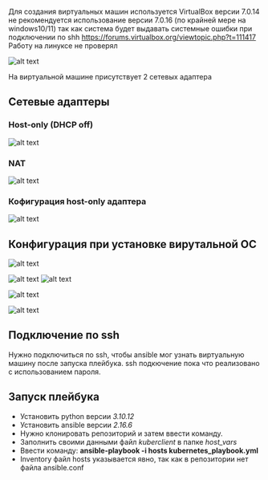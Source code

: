
Для создания виртуальных машин используется VirtualBox версии 7.0.14 не рекомендуется использование версии 7.0.16 (по крайней мере на windows10/11) так как система будет выдавать системные ошибки при подключении по shh 
https://forums.virtualbox.org/viewtopic.php?t=111417
Работу на линуксе не проверял

![alt text](https://raw.githubusercontent.com/SosisterRapStar/Kubernetes-cluster-using-ansible/af434ef140149830100becaceaa17a1a45dc9949/Pasted%20image%2020240507163031.png)

На виртуальной машине присутствует 2 сетевых адаптера

## Сетевые адаптеры
### Host-only (DHCP off)

![alt text](https://raw.githubusercontent.com/SosisterRapStar/Kubernetes-cluster-using-ansible/af434ef140149830100becaceaa17a1a45dc9949/Pasted%20image%2020240507162756.png)
### NAT

![alt text](https://raw.githubusercontent.com/SosisterRapStar/Kubernetes-cluster-using-ansible/af434ef140149830100becaceaa17a1a45dc9949/Pasted%20image%2020240507162802.png)
### Кофигурация host-only адаптера
![alt text](https://raw.githubusercontent.com/SosisterRapStar/Kubernetes-cluster-using-ansible/af434ef140149830100becaceaa17a1a45dc9949/Pasted%20image%2020240507162855.png)
## Конфигурация при установке вирутальной ОС
![alt text](https://raw.githubusercontent.com/SosisterRapStar/Kubernetes-cluster-using-ansible/af434ef140149830100becaceaa17a1a45dc9949/Pasted%20image%2020240507163651.png)


![alt text](https://raw.githubusercontent.com/SosisterRapStar/Kubernetes-cluster-using-ansible/af434ef140149830100becaceaa17a1a45dc9949/Pasted%20image%2020240507163710.png)
![alt text](https://raw.githubusercontent.com/SosisterRapStar/Kubernetes-cluster-using-ansible/af434ef140149830100becaceaa17a1a45dc9949/Pasted%20image%2020240507163832.png)

![alt text](https://raw.githubusercontent.com/SosisterRapStar/Kubernetes-cluster-using-ansible/af434ef140149830100becaceaa17a1a45dc9949/for%20practise1.png)

![alt text](https://raw.githubusercontent.com/SosisterRapStar/Kubernetes-cluster-using-ansible/af434ef140149830100becaceaa17a1a45dc9949/for%20practise2.png)


## Подключение по ssh
Нужно подключиться по ssh, чтобы ansible мог узнать виртуальную машину после запуска плейбука. ssh подкючение пока что реализовано с использованием пароля.

## Запуск плейбука
- Установить python версии *3.10.12*
- Установить ansible версии *2.16.6*
- Нужно клонировать репозиторий и затем ввести команду.
- Заполнить своими данными файл *kuberclient* в папке *host_vars*
- Ввести команду: **ansible-playbook -i hosts kubernetes_playbook.yml**
- Inventory файл hosts указывается явно, так как в репозитории нет файла ansible.conf



